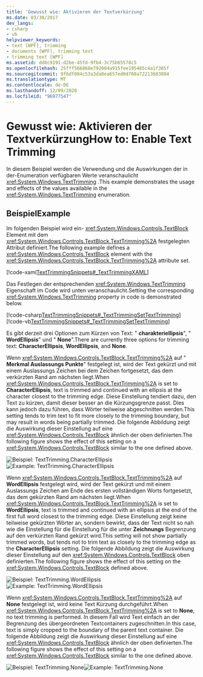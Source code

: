 ```yaml
---
title: 'Gewusst wie: Aktivieren der Textverkürzung'
ms.date: 03/30/2017
dev_langs:
- csharp
- vb
helpviewer_keywords:
- text [WPF], trimming
- documents [WPF], trimming text
- trimming text [WPF]
ms.assetid: dd8c9191-d2be-45fd-9fb4-3c75b65578c5
ms.openlocfilehash: 25fff566868e792004a915fee195485c4a1f385f
ms.sourcegitcommit: 9f6df084c53a3da0ea657ed0d708a72213683084
ms.translationtype: MT
ms.contentlocale: de-DE
ms.lasthandoff: 12/09/2020
ms.locfileid: "96977547"
---
```

# <a name="how-to-enable-text-trimming"></a><span data-ttu-id="5423f-102">Gewusst wie: Aktivieren der Textverkürzung</span><span class="sxs-lookup"><span data-stu-id="5423f-102">How to: Enable Text Trimming</span></span>

<span data-ttu-id="5423f-103">In diesem Beispiel werden die Verwendung und die Auswirkungen der in der-Enumeration verfügbaren Werte veranschaulicht <xref:System.Windows.TextTrimming> .</span><span class="sxs-lookup"><span data-stu-id="5423f-103">This example demonstrates the usage and effects of the values available in the <xref:System.Windows.TextTrimming> enumeration.</span></span>

## <a name="example"></a><span data-ttu-id="5423f-104">Beispiel</span><span class="sxs-lookup"><span data-stu-id="5423f-104">Example</span></span>

<span data-ttu-id="5423f-105">Im folgenden Beispiel wird ein- <xref:System.Windows.Controls.TextBlock> Element mit dem <xref:System.Windows.Controls.TextBlock.TextTrimming%2A> festgelegten Attribut definiert.</span><span class="sxs-lookup"><span data-stu-id="5423f-105">The following example defines a <xref:System.Windows.Controls.TextBlock> element with the <xref:System.Windows.Controls.TextBlock.TextTrimming%2A> attribute set.</span></span>

[!code-xaml[TextTrimmingSnippets#_TextTrimmingXAML](~/samples/snippets/csharp/VS_Snippets_Wpf/TextTrimmingSnippets/CSharp/Window1.xaml#_texttrimmingxaml)]

<span data-ttu-id="5423f-106">Das Festlegen der entsprechenden <xref:System.Windows.TextTrimming> Eigenschaft im Code wird unten veranschaulicht.</span><span class="sxs-lookup"><span data-stu-id="5423f-106">Setting the corresponding <xref:System.Windows.TextTrimming> property in code is demonstrated below.</span></span>

[!code-csharp[TextTrimmingSnippets#_TextTrimmingSetTextTrimming](~/samples/snippets/csharp/VS_Snippets_Wpf/TextTrimmingSnippets/CSharp/Window1.xaml.cs#_texttrimmingsettexttrimming)]
[!code-vb[TextTrimmingSnippets#_TextTrimmingSetTextTrimming](~/samples/snippets/visualbasic/VS_Snippets_Wpf/TextTrimmingSnippets/VisualBasic/Window1.xaml.vb#_texttrimmingsettexttrimming)]

<span data-ttu-id="5423f-107">Es gibt derzeit drei Optionen zum Kürzen von Text: " **charakteriellipsis**", " **WordEllipsis**" und " **None**".</span><span class="sxs-lookup"><span data-stu-id="5423f-107">There are currently three options for trimming text: **CharacterEllipsis**, **WordEllipsis**, and **None**.</span></span>

<span data-ttu-id="5423f-108">Wenn <xref:System.Windows.Controls.TextBlock.TextTrimming%2A> auf " **Merkmal Auslassungs Punkte**" festgelegt ist, wird der Text gekürzt und mit einem Auslassungs Zeichen bei dem Zeichen fortgesetzt, das dem verkürzten Rand am nächsten liegt.</span><span class="sxs-lookup"><span data-stu-id="5423f-108">When <xref:System.Windows.Controls.TextBlock.TextTrimming%2A> is set to **CharacterEllipsis**, text is trimmed and continued with an ellipsis at the character closest to the trimming edge.</span></span>  <span data-ttu-id="5423f-109">Diese Einstellung tendiert dazu, den Text zu kürzen, damit dieser besser an die Kürzungsgrenze passt. Dies kann jedoch dazu führen, dass Wörter teilweise abgeschnitten werden.</span><span class="sxs-lookup"><span data-stu-id="5423f-109">This setting tends to trim text to fit more closely to the trimming boundary, but may result in words being partially trimmed.</span></span>  <span data-ttu-id="5423f-110">Die folgende Abbildung zeigt die Auswirkung dieser Einstellung auf eine <xref:System.Windows.Controls.TextBlock> ähnlich der oben definierten.</span><span class="sxs-lookup"><span data-stu-id="5423f-110">The following figure shows the effect of this setting on a <xref:System.Windows.Controls.TextBlock> similar to the one defined above.</span></span>

<span data-ttu-id="5423f-111">![Beispiel: TextTrimming.CharacterEllipsis](./media/texttrimming-character.png "TextTrimming_Character")</span><span class="sxs-lookup"><span data-stu-id="5423f-111">![Example: TextTrimming.CharacterEllipsis](./media/texttrimming-character.png "TextTrimming_Character")</span></span>

<span data-ttu-id="5423f-112">Wenn <xref:System.Windows.Controls.TextBlock.TextTrimming%2A> auf **WordEllipsis** festgelegt wird, wird der Text gekürzt und mit einem Auslassungs Zeichen am Ende des ersten vollständigen Worts fortgesetzt, das dem gekürzten Rand am nächsten liegt.</span><span class="sxs-lookup"><span data-stu-id="5423f-112">When <xref:System.Windows.Controls.TextBlock.TextTrimming%2A> is set to **WordEllipsis**, text is trimmed and continued with an ellipsis at the end of the first full word closest to the trimming edge.</span></span>  <span data-ttu-id="5423f-113">Diese Einstellung zeigt keine teilweise gekürzten Wörter an, sondern bewirkt, dass der Text nicht so nah wie die Einstellung für die Einstellung für die unter **Zeichnungs** Begrenzung auf den verkürzten Rand gekürzt wird.</span><span class="sxs-lookup"><span data-stu-id="5423f-113">This setting will not show partially trimmed words, but tends not to trim text as closely to the trimming edge as the **CharacterEllipsis** setting.</span></span>  <span data-ttu-id="5423f-114">Die folgende Abbildung zeigt die Auswirkung dieser Einstellung auf den <xref:System.Windows.Controls.TextBlock> oben definierten.</span><span class="sxs-lookup"><span data-stu-id="5423f-114">The following figure shows the effect of this setting on the <xref:System.Windows.Controls.TextBlock> defined above.</span></span>

<span data-ttu-id="5423f-115">![Beispiel: TextTrimming.WordEllipsis](./media/texttrimming-word.png "TextTrimming_Word")</span><span class="sxs-lookup"><span data-stu-id="5423f-115">![Example: TextTrimming.WordEllipsis](./media/texttrimming-word.png "TextTrimming_Word")</span></span>

<span data-ttu-id="5423f-116">Wenn <xref:System.Windows.Controls.TextBlock.TextTrimming%2A> auf **None** festgelegt ist, wird keine Text Kürzung durchgeführt.</span><span class="sxs-lookup"><span data-stu-id="5423f-116">When <xref:System.Windows.Controls.TextBlock.TextTrimming%2A> is set to **None**, no text trimming is performed.</span></span>  <span data-ttu-id="5423f-117">In diesem Fall wird Text einfach an der Begrenzung des übergeordneten Textcontainers zugeschnitten.</span><span class="sxs-lookup"><span data-stu-id="5423f-117">In this case, text is simply cropped to the boundary of the parent text container.</span></span>  <span data-ttu-id="5423f-118">Die folgende Abbildung zeigt die Auswirkung dieser Einstellung auf eine <xref:System.Windows.Controls.TextBlock> ähnlich der oben definierten.</span><span class="sxs-lookup"><span data-stu-id="5423f-118">The following figure shows the effect of this setting on a <xref:System.Windows.Controls.TextBlock> similar to the one defined above.</span></span>

<span data-ttu-id="5423f-119">![Beispiel: TextTrimming.None](./media/texttrimming-none.png "TextTrimming_None")</span><span class="sxs-lookup"><span data-stu-id="5423f-119">![Example: TextTrimming.None](./media/texttrimming-none.png "TextTrimming_None")</span></span>
